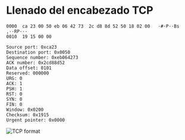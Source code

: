 # Llenado del encabezado TCP

```
0000  ca 23 00 50 eb 06 42 73  2c d8 8d 52 50 18 02 00   ·#·P··Bs ,··RP···
0010  19 15 00 00
```           

```
Source port: 0xca23
Destination port: 0x0050
Sequence number: 0xeb064273
ACK number: 0x2cd88d52
Data offset: 0101
Reserved: 000000
URG: 0
ACK: 1
PSH: 1
RST: 0
SYN: 0
FIN: 0
Window: 0x0200
Checksum: 0x1915
Urgent pointer: 0x0000
```

![TCP format](https://upload.wikimedia.org/wikipedia/commons/c/c8/Ntwk_tcp_header123.jpg "Formato de la cabecera TCP")